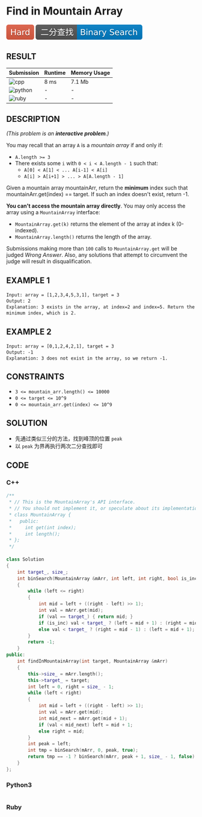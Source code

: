 # Find in Mountain Array

![Hard](../../materials/-Hard-e05d44.svg) ![Binary_Search](../../materials/二分查找-Binary_Search-007ec6.svg)
## RESULT

| Submission                                                         | Runtime | Memory Usage |
| ------------------------------------------------------------------ | ------- | ------------ |
| ![cpp](https://img.shields.io/badge/leetcode1095-cpp-f34b7d.svg)   | 8 ms    | 7.1 Mb       |
| ![python](https://img.shields.io/badge/leetcode1095-py-3572A5.svg) | -       | -            |
| ![ruby](https://img.shields.io/badge/leetcode1095-rb-701516.svg)   | -       | -            |

## DESCRIPTION

*(This problem is an **interactive problem**.)*

You may recall that an array `A` is a *mountain array* if and only if:

* `A.length >= 3`
* There exists some `i` with `0 < i < A.length - 1` such that:
  * `A[0] < A[1] < ... A[i-1] < A[i]`
  * `A[i] > A[i+1] > ... > A[A.length - 1]`

Given a mountain array mountainArr, return the **minimum** index such that mountainArr.get(index) == target.  If such an index doesn't exist, return -1.

**You can't access the mountain array directly**.  You may only access the array using a `MountainArray` interface:

* `MountainArray.get(k)` returns the element of the array at index k (0-indexed).
* `MountainArray.length()` returns the length of the array.

Submissions making more than `100` calls to `MountainArray.get` will be judged *Wrong Answer*. Also, any solutions that attempt to circumvent the judge will result in disqualification.

## EXAMPLE 1

```plain
Input: array = [1,2,3,4,5,3,1], target = 3
Output: 2
Explanation: 3 exists in the array, at index=2 and index=5. Return the minimum index, which is 2.
```

## EXAMPLE 2

```plain
Input: array = [0,1,2,4,2,1], target = 3
Output: -1
Explanation: 3 does not exist in the array, so we return -1.
```

## CONSTRAINTS

* `3 <= mountain_arr.length() <= 10000`
* `0 <= target <= 10^9`
* `0 <= mountain_arr.get(index) <= 10^9`

## SOLUTION

* 先通过类似三分的方法，找到峰顶的位置 `peak`
* 以 `peak` 为界再执行两次二分查找即可

## CODE

### C++

```cpp
/**
 * // This is the MountainArray's API interface.
 * // You should not implement it, or speculate about its implementation
 * class MountainArray {
 *   public:
 *     int get(int index);
 *     int length();
 * };
 */

class Solution
{
    int target_, size_;
    int binSearch(MountainArray &mArr, int left, int right, bool is_inc)
    {
        while (left <= right)
        {
            int mid = left + ((right - left) >> 1);
            int val = mArr.get(mid);
            if (val == target_) { return mid; }
            if (is_inc) val < target_ ? (left = mid + 1) : (right = mid - 1);
            else val < target_ ? (right = mid - 1) : (left = mid + 1);
        }
        return -1;
    }
public:
    int findInMountainArray(int target, MountainArray &mArr)
    {
        this->size_ = mArr.length();
        this->target_ = target;
        int left = 0, right = size_ - 1;
        while (left < right)
        {
            int mid = left + ((right - left) >> 1);
            int val = mArr.get(mid);
            int mid_next = mArr.get(mid + 1);
            if (val < mid_next) left = mid + 1;
            else right = mid;
        }
        int peak = left;
        int tmp = binSearch(mArr, 0, peak, true);
        return tmp == -1 ? binSearch(mArr, peak + 1, size_ - 1, false) : tmp;
    }
};
```

### Python3

```python
```

### Ruby

